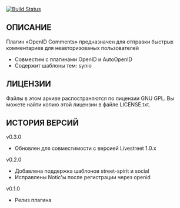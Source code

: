 [![Build Status](https://travis-ci.org/stfalcon-studio/ls-plugin_openidcmt.png)](https://travis-ci.org/stfalcon-studio/ls-plugin_openidcmt)

ОПИСАНИЕ
--------

Плагин «OpenID Comments» предназначен для отправки быстрых комментариев для неавторизованых пользователей

* Совместим с плагинами OpenID и AutoOpenID
* Содержит шаблоны тем: synio


ЛИЦЕНЗИИ
-------

Файлы в этом архиве распостраняются по лицензии GNU GPL. Вы можете найти копию
этой лицензии в файле LICENSE.txt.


ИСТОРИЯ ВЕРСИЙ
--------------
v0.3.0
- Обновлен для совместимости с версией Livestreet 1.0.x

v0.2.0
- Добавлена поддержка шаблонов street-spirit и social
- Исправлены Notic'ы после регистрации через openid

v0.1.0
- Релиз плагина
